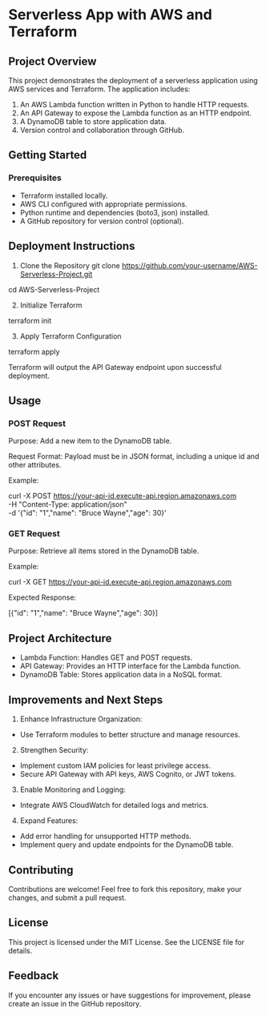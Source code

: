 # Serverless App with AWS and Terraform

## Project Overview
This project demonstrates the deployment of a serverless application using AWS services and Terraform. The application includes:

1. An AWS Lambda function written in Python to handle HTTP requests.
2. An API Gateway to expose the Lambda function as an HTTP endpoint.
3. A DynamoDB table to store application data.
4. Version control and collaboration through GitHub.

## Getting Started
### Prerequisites
- Terraform installed locally.
- AWS CLI configured with appropriate permissions.
- Python runtime and dependencies (boto3, json) installed.
- A GitHub repository for version control (optional).

## Deployment Instructions
1. Clone the Repository
git clone https://github.com/your-username/AWS-Serverless-Project.git

cd AWS-Serverless-Project

2. Initialize Terraform

terraform init

3. Apply Terraform Configuration

terraform apply

Terraform will output the API Gateway endpoint upon successful deployment.

## Usage
### POST Request
Purpose: Add a new item to the DynamoDB table.

Request Format: Payload must be in JSON format, including a unique id and other attributes.

Example:

curl -X POST https://your-api-id.execute-api.region.amazonaws.com \
-H "Content-Type: application/json" \
-d '{"id": "1","name": "Bruce Wayne","age": 30}'

### GET Request
Purpose: Retrieve all items stored in the DynamoDB table.

Example:

curl -X GET https://your-api-id.execute-api.region.amazonaws.com

Expected Response:

[{"id": "1","name": "Bruce Wayne","age": 30}]

## Project Architecture
- Lambda Function: Handles GET and POST requests.
- API Gateway: Provides an HTTP interface for the Lambda function.
- DynamoDB Table: Stores application data in a NoSQL format.

## Improvements and Next Steps
1. Enhance Infrastructure Organization:
- Use Terraform modules to better structure and manage resources.
2. Strengthen Security:
- Implement custom IAM policies for least privilege access.
- Secure API Gateway with API keys, AWS Cognito, or JWT tokens.
3. Enable Monitoring and Logging:
- Integrate AWS CloudWatch for detailed logs and metrics.
4. Expand Features:
- Add error handling for unsupported HTTP methods.
- Implement query and update endpoints for the DynamoDB table.

## Contributing
Contributions are welcome! Feel free to fork this repository, make your changes, and submit a pull request.

## License
This project is licensed under the MIT License. See the LICENSE file for details.

## Feedback
If you encounter any issues or have suggestions for improvement, please create an issue in the GitHub repository.